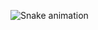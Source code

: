 ![Snake animation](https://github.com/jorgensc/jorgensc/blob/output/github-contribution-grid-snake.svg)
